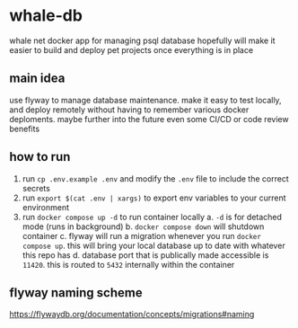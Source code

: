 # whale-db

whale net docker app for managing psql database
hopefully will make it easier to build and deploy pet projects once everything is in place

## main idea
use flyway to manage database maintenance. make it easy to test locally, and deploy remotely without having to remember various docker deploments.
maybe further into the future even some CI/CD or code review benefits

## how to run
1. run `cp .env.example .env` and modify the `.env` file to include the correct secrets
2. run `export $(cat .env | xargs)` to export env variables to your current environment
3. run `docker compose up -d` to run container locally
  a. `-d` is for detached mode (runs in background)
  b. `docker compose down` will shutdown container
  c. flyway will run a migration whenever you run `docker compose up`. this will bring your local database up to date with whatever this repo has
  d. database port that is publically made accessible is `11420`. this is routed to `5432` internally within the container

## flyway naming scheme
https://flywaydb.org/documentation/concepts/migrations#naming